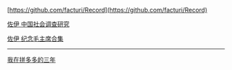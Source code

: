 [https://github.com/facturi/Record](https://github.com/facturi/Record)

[佐伊 中国社会调查研究](https://facturi.github.io/Record/%E4%BD%90%E4%BC%8A/%E4%B8%AD%E5%9B%BD%E7%A4%BE%E4%BC%9A%E8%B0%83%E6%9F%A5%E7%A0%94%E7%A9%B6-%E7%AC%AC%E4%B8%80%E6%9C%9F)

[佐伊 纪念毛主席合集](https://facturi.github.io/Record/%E4%BD%90%E4%BC%8A/%E7%BA%AA%E5%BF%B5%E6%AF%9B%E4%B8%BB%E5%B8%AD%20%E5%90%88%E9%9B%861)

---

[我在拼多多的三年](https://facturi.github.io/Record/LeadRoyaL/%E6%88%91%E5%9C%A8%E6%8B%BC%E5%A4%9A%E5%A4%9A%E7%9A%84%E4%B8%89%E5%B9%B4)